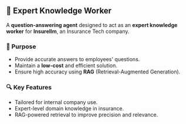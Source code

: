 ## 🧠 Expert Knowledge Worker

A **question-answering agent** designed to act as an **expert knowledge worker** for **Insurellm**, an Insurance Tech company.

### 🎯 Purpose
- Provide accurate answers to employees' questions.
- Maintain a **low-cost** and efficient solution.
- Ensure high accuracy using **RAG** (Retrieval-Augmented Generation).

### 🔍 Key Features
- Tailored for internal company use.
- Expert-level domain knowledge in insurance.
- RAG-powered retrieval to improve precision and relevance.

